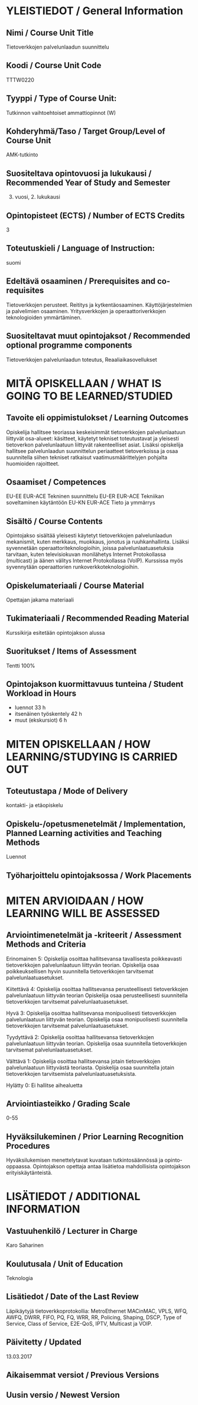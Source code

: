 # YLEISTIEDOT / General Information

## Nimi	/ Course Unit Title

Tietoverkkojen palvelunlaadun suunnittelu

## Koodi / Course Unit Code

TTTW0220

## Tyyppi / Type of Course Unit:

Tutkinnon vaihtoehtoiset ammattiopinnot (W)

## Kohderyhmä/Taso / Target Group/Level of Course Unit	

AMK-tutkinto

## Suositeltava opintovuosi ja lukukausi / Recommended Year of Study and Semester

3. vuosi, 2. lukukausi

## Opintopisteet (ECTS)	/ Number of ECTS Credits

3

## Toteutuskieli / Language of Instruction:

suomi

## Edeltävä osaaminen / Prerequisites and co-requisites

Tietoverkkojen perusteet. Reititys ja kytkentäosaaminen. Käyttöjärjestelmien ja palvelimien osaaminen. Yritysverkkojen ja operaattoriverkkojen teknologioiden ymmärtäminen.

## Suositeltavat muut opintojaksot / Recommended optional programme components

Tietoverkkojen palvelunlaadun toteutus, Reaaliaikasovellukset

# MITÄ OPISKELLAAN / WHAT IS GOING TO BE LEARNED/STUDIED

## Tavoite eli oppimistulokset / Learning Outcomes

Opiskelija hallitsee teoriassa keskeisimmät tietoverkkojen palvelunlaatuun liittyvät osa-alueet: käsitteet, käytetyt tekniset toteutustavat ja yleisesti tietoverkon palvelunlaatuun liittyvät rakenteelliset asiat. Lisäksi opiskelija hallitsee palvelunlaadun suunnittelun periaatteet tietoverkoissa ja osaa suunnitella siihen tekniset ratkaisut vaatimusmäärittelyjen pohjalta huomioiden rajoitteet.

## Osaamiset / Competences

EU-EE EUR-ACE Tekninen suunnittelu
EU-ER EUR-ACE Tekniikan soveltaminen käytäntöön
EU-KN EUR-ACE Tieto ja ymmärrys

## Sisältö / Course Contents

Opintojakso sisältää yleisesti käytetyt tietoverkkojen palvelunlaadun mekanismit, kuten merkkaus, muokkaus, jonotus ja ruuhkanhallinta. Lisäksi syvennetään operaattoriteknologioihin, joissa palvelunlaatuasetuksia tarvitaan, kuten televisiokuvan monilähetys Internet Protokollassa (multicast) ja äänen välitys Internet Protokollassa (VoIP). Kurssissa myös syvennytään operaattorien runkoverkkoteknologioihin.

## Opiskelumateriaali / Course Material

Opettajan jakama materiaali

## Tukimateriaali / Recommended Reading Material

Kurssikirja esitetään opintojakson alussa

## Suoritukset / Items of Assessment

Tentti 100%

## Opintojakson kuormittavuus tunteina / Student Workload in Hours

+ luennot 33 h
+ itsenäinen työskentely 42 h
+ muut (ekskursiot) 6 h

# MITEN OPISKELLAAN / HOW LEARNING/STUDYING IS CARRIED OUT

## Toteutustapa	/ Mode of Delivery

kontakti- ja etäopiskelu

## Opiskelu-/opetusmenetelmät / Implementation, Planned Learning activities and Teaching Methods

Luennot

## Työharjoittelu opintojaksossa / Work Placements

# MITEN ARVIOIDAAN / HOW LEARNING WILL BE ASSESSED

## Arviointimenetelmät ja -kriteerit / Assessment Methods and Criteria

Erinomainen 5: Opiskelija osoittaa hallitsevansa tavallisesta poikkeavasti tietoverkkojen palvelunlaatuun liittyvän teorian. Opiskelija osaa poikkeuksellisen hyvin suunnitella tietoverkkojen tarvitsemat palvelunlaatuasetukset. 

Kiitettävä 4: Opiskelija osoittaa hallitsevansa perusteellisesti tietoverkkojen palvelunlaatuun liittyvän teorian Opiskelija osaa perusteellisesti suunnitella tietoverkkojen tarvitsemat palvelunlaatuasetukset. 

Hyvä 3: Opiskelija osoittaa hallitsevansa monipuolisesti tietoverkkojen palvelunlaatuun liittyvän teorian. Opiskelija osaa monipuolisesti suunnitella tietoverkkojen tarvitsemat palvelunlaatuasetukset. 

Tyydyttävä 2: Opiskelija osoittaa hallitsevansa tietoverkkojen palvelunlaatuun liittyvän teorian. Opiskelija osaa suunnitella tietoverkkojen tarvitsemat palvelunlaatuasetukset. 

Välttävä 1: Opiskelija osoittaa hallitsevansa jotain tietoverkkojen palvelunlaatuun liittyvästä teoriasta. Opiskelija osaa suunnitella jotain tietoverkkojen tarvitsemista palvelunlaatuasetuksista. 

Hylätty 0: Ei hallitse aihealuetta

## Arviointiasteikko / Grading Scale

0-55

## Hyväksilukeminen	/ Prior Learning Recognition Procedures

Hyväksilukemisen menettelytavat kuvataan tutkintosäännössä ja opinto-oppaassa. Opintojakson opettaja antaa lisätietoa mahdollisista opintojakson erityiskäytänteistä.

# LISÄTIEDOT / ADDITIONAL INFORMATION

## Vastuuhenkilö / Lecturer in Charge

Karo Saharinen

## Koulutusala / Unit of Education

Teknologia

## Lisätiedot / Date of the Last Review

Läpikäytyjä tietoverkkoprotokollia: MetroEthernet MACinMAC, VPLS, WFQ, AWFQ, DWRR, FIFO, PQ, FQ, WRR, RR, Policing, Shaping, DSCP, Type of Service, Class of Service, E2E-QoS, IPTV, Multicast ja VOIP.

## Päivitetty / Updated

13.03.2017

## Aikaisemmat versiot / Previous Versions

## Uusin versio / Newest Version
